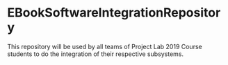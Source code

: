 # EBookSoftwareIntegrationRepository
This repository will be used by all teams of Project Lab 2019 Course students to do the integration of their respective subsystems.
